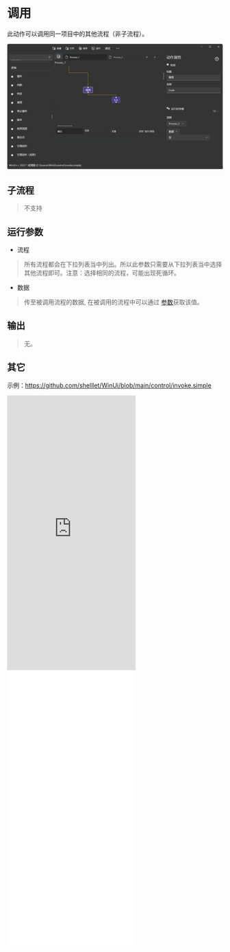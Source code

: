 # 调用 
此动作可以调用同一项目中的其他流程（非子流程）。

![Invoke](./images/04.png ':size=90%')


## 子流程
> 不支持


## 运行参数


* 流程
> 所有流程都会在下拉列表当中列出。所以此参数只需要从下拉列表当中选择其他流程即可。注意：选择相同的流程，可能出现死循环。
  
* 数据
> 传至被调用流程的数据, 在被调用的流程中可以通过 [参数](./actions/control/Param.md)获取该值。

## 输出

>    无。

## 其它

示例：https://github.com/shelllet/WinUi/blob/main/control/invoke.simple


<iframe type="text/html" height="640px" src="https://www.youtube.com/embed/LMbJIYpma58" frameborder="0"></iframe>

<iframe src="//player.bilibili.com/player.html?bvid=BV1cBpTe6EUw&page=1&autoplay=0" height='640px' scrolling="no" frameborder="no" framespacing="0" allowfullscreen="true"></iframe>
